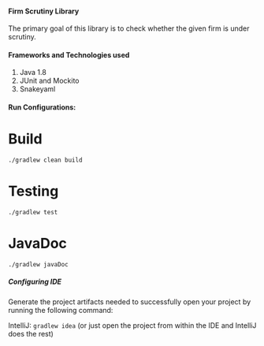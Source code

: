 #### Firm Scrutiny Library

The primary goal of this library is to check whether the given firm is under scrutiny.

####  Frameworks and Technologies used

1. Java 1.8
2. JUnit and Mockito
3. Snakeyaml

#### Run Configurations:

# Build

```./gradlew clean build```

# Testing

```./gradlew test```

# JavaDoc

```./gradlew javaDoc```


#####  Configuring IDE
Generate the project artifacts needed to successfully open your project by running the following command:

IntelliJ: `gradlew idea` (or just open the project from within the IDE and IntelliJ does the rest)





